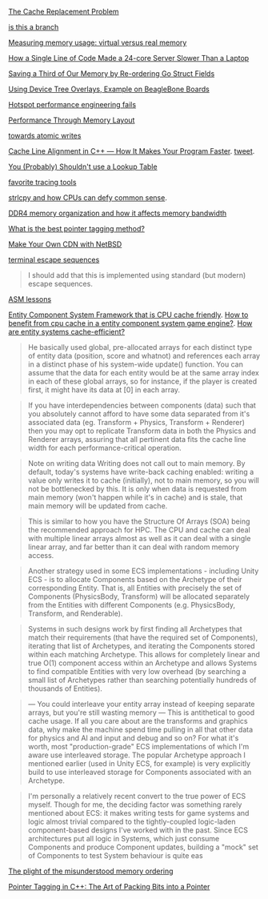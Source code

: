 [The Cache Replacement Problem](http://alexandrutopliceanu.ro/post/cache-replacement-problem/)

[is this a branch](https://news.ycombinator.com/item?id=26141047)

[	Measuring memory usage: virtual versus real memory](https://news.ycombinator.com/item?id=28007554)

[How a Single Line of Code Made a 24-core Server Slower Than a Laptop](https://pkolaczk.github.io/server-slower-than-a-laptop/)

[Saving a Third of Our Memory by Re-ordering Go Struct Fields](https://lobste.rs/s/oxtpfw/saving_third_our_memory_by_re_ordering_go)

[Using Device Tree Overlays, Example on BeagleBone Boards](https://news.ycombinator.com/item?id=30342948)

[Hotspot performance engineering fails](https://lemire.me/blog/2023/04/27/hotspot-performance-engineering-fails/)

[Performance Through Memory Layout](https://johnnysswlab.com/performance-through-memory-layout/)

[towards atomic writes](https://twitter.com/eatonphil/status/1698132893426434109)

[Cache Line Alignment in C++ — How It Makes Your Program Faster](https://ryonaldteofilo.medium.com/cache-line-alignment-in-c-1aac85e4482f). [tweet](https://twitter.com/kobi_ca/status/1702706567869813212).

[You (Probably) Shouldn't use a Lookup Table](https://specbranch.com/posts/lookup-tables/)

[favorite tracing tools](https://news.ycombinator.com/item?id=38538111)

[strlcpy and how CPUs can defy common sense](https://lobste.rs/s/bjx13v/strlcpy_how_cpus_can_defy_common_sense).

[DDR4 memory organization and how it affects memory bandwidth](https://blog.cloudflare.com/ddr4-memory-organization-and-how-it-affects-memory-bandwidth/)

[What is the best pointer tagging method?](https://coredumped.dev/2024/09/09/what-is-the-best-pointer-tagging-method/)

[Make Your Own CDN with NetBSD](https://news.ycombinator.com/item?id=41432245)

[terminal escape sequences](https://x.com/mitchellh/status/1839762056486281618)

> I should add that this is implemented using standard (but modern) escape sequences. 

[ASM lessons](https://github.com/FFmpeg/asm-lessons)

[Entity Component System Framework that is CPU cache friendly](https://stackoverflow.com/questions/23473783/entity-component-system-framework-that-is-cpu-cache-friendly). [How to benefit from cpu cache in a entity component system game engine?](https://gamedev.stackexchange.com/questions/66786/how-to-benefit-from-cpu-cache-in-a-entity-component-system-game-engine). [How are entity systems cache-efficient?](https://gamedev.stackexchange.com/questions/82030/how-are-entity-systems-cache-efficient)

> He basically used global, pre-allocated arrays for each distinct type of entity data (position, score and whatnot) and references each array in a distinct phase of his system-wide update() function. You can assume that the data for each entity would be at the same array index in each of these global arrays, so for instance, if the player is created first, it might have its data at [0] in each array.

> If you have interdependencies between components (data) such that you absolutely cannot afford to have some data separated from it's associated data (eg. Transform + Physics, Transform + Renderer) then you may opt to replicate Transform data in both the Physics and Renderer arrays, assuring that all pertinent data fits the cache line width for each performance-critical operation.

> Note on writing data Writing does not call out to main memory. By default, today's systems have write-back caching enabled: writing a value only writes it to cache (initially), not to main memory, so you will not be bottlenecked by this. It is only when data is requested from main memory (won't happen while it's in cache) and is stale, that main memory will be updated from cache.

> This is similar to how you have the Structure Of Arrays (SOA) being the recommended approach for HPC. The CPU and cache can deal with multiple linear arrays almost as well as it can deal with a single linear array, and far better than it can deal with random memory access.

> Another strategy used in some ECS implementations - including Unity ECS - is to allocate Components based on the Archetype of their corresponding Entity. That is, all Entities with precisely the set of Components (PhysicsBody, Transform) will be allocated separately from the Entities with different Components (e.g. PhysicsBody, Transform, and Renderable).

> Systems in such designs work by first finding all Archetypes that match their requirements (that have the required set of Components), iterating that list of Archetypes, and iterating the Components stored within each matching Archetype. This allows for completely linear and true O(1) component access within an Archetype and allows Systems to find compatible Entities with very low overhead (by searching a small list of Archetypes rather than searching potentially hundreds of thousands of Entities).

> — You could interleave your entity array instead of keeping separate arrays, but you're still wasting memory
> — This is antithetical to good cache usage. If all you care about are the transforms and graphics data, why make the machine spend time pulling in all that other data for physics and AI and input and debug and so on? For what it's worth, most "production-grade" ECS implementations of which I'm aware use interleaved storage. The popular Archetype approach I mentioned earlier (used in Unity ECS, for example) is very explicitly build to use interleaved storage for Components associated with an Archetype.

> I'm personally a relatively recent convert to the true power of ECS myself. Though for me, the deciding factor was something rarely mentioned about ECS: it makes writing tests for game systems and logic almost trivial compared to the tightly-coupled logic-laden component-based designs I've worked with in the past. Since ECS architectures put all logic in Systems, which just consume Components and produce Component updates, building a "mock" set of Components to test System behaviour is quite eas

[The plight of the misunderstood memory ordering](https://www.grayolson.me/blog/posts/misunderstood-memory-ordering/)

[Pointer Tagging in C++: The Art of Packing Bits into a Pointer](https://news.ycombinator.com/item?id=45328335)


